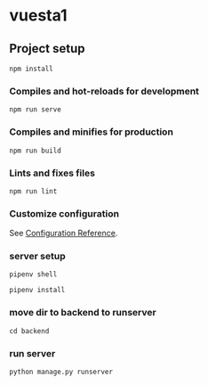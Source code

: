 # vuesta1

## Project setup
```
npm install
```

### Compiles and hot-reloads for development
```
npm run serve
```

### Compiles and minifies for production
```
npm run build
```

### Lints and fixes files
```
npm run lint
```

### Customize configuration
See [Configuration Reference](https://cli.vuejs.org/config/).

### server setup
```
pipenv shell
```

```
pipenv install
```

### move dir to backend to runserver 
```
cd backend
```

### run server
```
python manage.py runserver
```